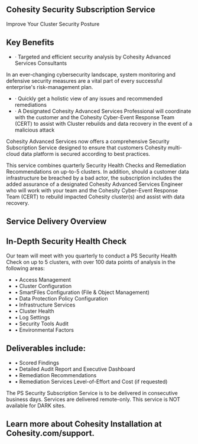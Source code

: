 <!-- image -->

## Cohesity Security Subscription Service

Improve Your Cluster Security Posture

## Key Benefits

- ·  Targeted and efficient security analysis by Cohesity Advanced Services Consultants

In an ever-changing cybersecurity landscape, system monitoring and defensive security measures are a vital part of every successful enterprise's risk-management plan.

- ·  Quickly get a holistic view of any issues and recommended remediations
- ·  A Designated Cohesity Advanced Services Professional will coordinate with the customer and the Cohesity Cyber-Event Response Team (CERT) to assist with Cluster rebuilds and data recovery in the event of a malicious attack

Cohesity Advanced Services now offers a comprehensive Security Subscription Service designed to ensure that customers Cohesity multi-cloud data platform is secured according to best practices.

This service combines quarterly Security Health Checks and Remediation Recommendations on up-to-5 clusters. In addition, should a customer data infrastructure be breached by a bad actor, the subscription includes the added assurance of a designated Cohesity Advanced Services Engineer who will work with your team and the Cohesity Cyber-Event Response Team (CERT) to rebuild impacted Cohesity cluster(s) and assist with data recovery.

## Service Delivery Overview

## In-Depth Security Health Check

Our team will meet with you quarterly to conduct a PS Security Health Check on up to 5 clusters, with over 100 data points of analysis in the following areas:

- •  Access Management
- •  Cluster Configuration
- •  SmartFiles Configuration (File &amp; Object Management)
- •  Data Protection Policy Configuration
- •  Infrastructure Services
- •  Cluster Health
- •  Log Settings
- •  Security Tools Audit
- •  Environmental Factors

## Deliverables include:

- •  Scored Findings
- •  Detailed Audit Report and Executive Dashboard
- •  Remediation Recommendations
- •  Remediation Services Level-of-Effort and Cost (if requested)

The PS Security Subscription Service is to be delivered in consecutive business days. Services are delivered remote-only. This service is NOT available for DARK sites.

## Learn more about Cohesity Installation at Cohesity.com/support.